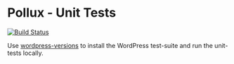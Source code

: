 # Pollux - Unit Tests

[![Build Status](https://travis-ci.org/geminilabs/pollux.svg?branch=master)](https://travis-ci.org/geminilabs/pollux)

Use [wordpress-versions](https://github.com/geminilabs/wordpress-versions) to install the WordPress test-suite and run the unit-tests locally.

